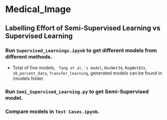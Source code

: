 # Medical_Image

## Labelling Effort of Semi-Supervised Learning vs Supervised Learning

### Run `Supervised_Learnings.ipynb` to get different models from different methods. 

- Total of five models, ` Tang et al.'s model`, `ResNet34`, `RegNet02x`, `10_percent_data`, `Transfer_learning`, generated models can be found in /models folder.

### Run `Semi_Supervised_Learning.py` to get Semi-Supervised model.

### Compare models in `Test Cases.ipynb`.
